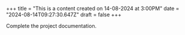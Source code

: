 +++
title = "This is a content created on 14-08-2024 at 3:00PM"
date = "2024-08-14T09:27:30.647Z"
draft = false
+++

  Complete the project documentation.
        